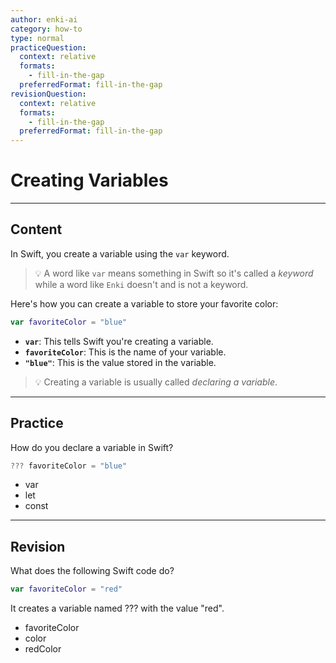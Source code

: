 ```yaml
---
author: enki-ai
category: how-to
type: normal
practiceQuestion:
  context: relative
  formats:
    - fill-in-the-gap
  preferredFormat: fill-in-the-gap
revisionQuestion:
  context: relative
  formats:
    - fill-in-the-gap
  preferredFormat: fill-in-the-gap
---
```


# Creating Variables

---
## Content

In Swift, you create a variable using the `var` keyword.

> 💡 A word like `var` means something in Swift so it's called a *keyword* while a word like `Enki` doesn't and is not a keyword.

Here's how you can create a variable to store your favorite color:

```swift
var favoriteColor = "blue"
```

- **`var`**: This tells Swift you're creating a variable.
- **`favoriteColor`**: This is the name of your variable.
- **`"blue"`**: This is the value stored in the variable.

> 💡 Creating a variable is usually called *declaring a variable*.

---
## Practice

How do you declare a variable in Swift?

```swift
??? favoriteColor = "blue"
```

- var
- let
- const

---
## Revision

What does the following Swift code do?

```swift
var favoriteColor = "red"
```

It creates a variable named ??? with the value "red".

- favoriteColor
- color
- redColor
